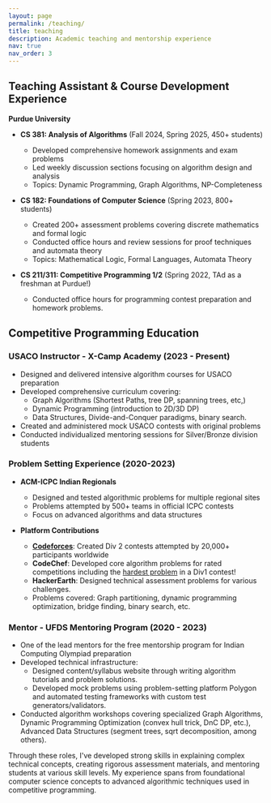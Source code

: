 ```yaml
---
layout: page
permalink: /teaching/
title: teaching
description: Academic teaching and mentorship experience
nav: true
nav_order: 3
---
```


## Teaching Assistant & Course Development Experience

**Purdue University**

- **CS 381: Analysis of Algorithms** (Fall 2024, Spring 2025, 450+ students)

  - Developed comprehensive homework assignments and exam problems
  - Led weekly discussion sections focusing on algorithm design and analysis
  - Topics: Dynamic Programming, Graph Algorithms, NP-Completeness

- **CS 182: Foundations of Computer Science** (Spring 2023, 800+ students)

  - Created 200+ assessment problems covering discrete mathematics and formal logic
  - Conducted office hours and review sessions for proof techniques and automata theory
  - Topics: Mathematical Logic, Formal Languages, Automata Theory

- **CS 211/311: Competitive Programming 1/2** (Spring 2022, TAd as a freshman at Purdue!)
  - Conducted office hours for programming contest preparation and homework problems.

## Competitive Programming Education

### USACO Instructor - X-Camp Academy (2023 - Present)

- Designed and delivered intensive algorithm courses for USACO preparation
- Developed comprehensive curriculum covering:
  - Graph Algorithms (Shortest Paths, tree DP, spanning trees, etc,)
  - Dynamic Programming (introduction to 2D/3D DP)
  - Data Structures, Divide-and-Conquer paradigms, binary search.
- Created and administered mock USACO contests with original problems
- Conducted individualized mentoring sessions for Silver/Bronze division students

### Problem Setting Experience (2020-2023)

- **ACM-ICPC Indian Regionals**

  - Designed and tested algorithmic problems for multiple regional sites
  - Problems attempted by 500+ teams in official ICPC contests
  - Focus on advanced algorithms and data structures

- **Platform Contributions**
  - [**Codeforces**](https://codeforces.com/contests/writer/saarang): Created Div 2 contests attempted by 20,000+ participants worldwide
  - **CodeChef**: Developed core algorithm problems for rated competitions including the [hardest problem](https://www.codechef.com/LTIME102/problems/MINFUND) in a Div1 contest!
  - **HackerEarth**: Designed technical assessment problems for various challenges.
  - Problems covered: Graph partitioning, dynamic programming optimization, bridge finding, binary search, etc.

### Mentor - UFDS Mentoring Program (2020 - 2023)

- One of the lead mentors for the free mentorship program for Indian Computing Olympiad preparation
- Developed technical infrastructure:
  - Designed content/syllabus website through writing algorithm tutorials and problem solutions.
  - Developed mock problems using problem-setting platform Polygon and automated testing frameworks with custom test generators/validators.
- Conducted algorithm workshops covering specialized Graph Algorithms, Dynamic Programming Optimization (convex hull trick, DnC DP, etc.), Advanced Data Structures (segment trees, sqrt decomposition, among others).

Through these roles, I've developed strong skills in explaining complex technical concepts, creating rigorous assessment materials, and mentoring students at various skill levels. My experience spans from foundational computer science concepts to advanced algorithmic techniques used in competitive programming.
